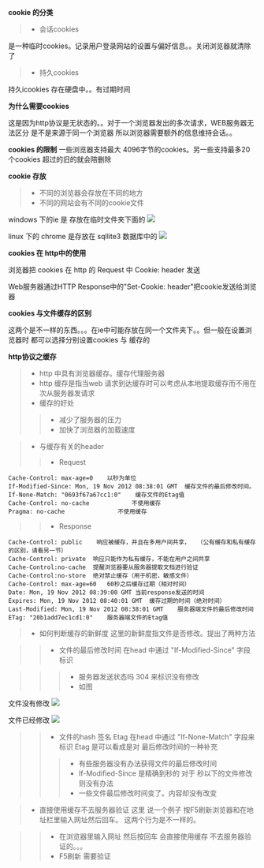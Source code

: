 **cookie 的分类**
>* 会话cookies

是一种临时cookies。记录用户登录网站的设置与偏好信息。。关闭浏览器就清除了

>* 持久cookies

持久icookies 存在硬盘中。。有过期时间

**为什么需要cookies**

这是因为http协议是无状态的。。对于一个浏览器发出的多次请求，WEB服务器无法区分 是不是来源于同一个浏览器
所以浏览器需要额外的信息维持会话。。

**cookies 的限制**
一些浏览器支持最大 4096字节的cookies。另一些支持最多20个cookies 超过的旧的就会陪删除

**cookie 存放**

>* 不同的浏览器会存放在不同的地方
>* 不同的网站会有不同的cookie文件

windows 下的ie 是 存放在临时文件夹下面的
![](http://openapi.vdisk.me/?m=file&a=download_share_file&ss=b8d8XgiPVdBwl--2FE1cDVwvaVmWbbRE4XCNtT--2FlY1xJjdPDtpaWU6suLNJo37weV1zBE7cBBfg8R--2BmMF3BS67BH0ciHlhz)

linux 下的 chrome 是存放在 sqllite3 数据库中的
![](http://openapi.vdisk.me/?m=file&a=download_share_file&ss=6c17G8HyRRw8uUSDMtgmnCv6jYSnXXMsZICNspz5lUjWr735mfcbR4qBay5Sv9c6BiUoE8L4PYSiY8BSE8OyCQd--2BDKBb)

**cookies 在 http中的使用**

浏览器把 cookies 在 http 的 Request 中 Cookie: header 发送

Web服务器通过HTTP Response中的"Set-Cookie: header"把cookie发送给浏览器

**cookies 与文件缓存的区别**

这两个是不一样的东西。。。在ie中可能存放在同一个文件夹下。。但一般在设置浏览器时
都可以选择分别设置cookies 与 缓存的


**http协议之缓存**

>* http 中具有浏览器缓存。缓存代理服务器
>*  http 缓存是指当web 请求到达缓存时可以考虑从本地提取缓存而不用在次从服务器发请求
>*  缓存的好处
>>* 减少了服务器的压力
>>* 加快了浏览器的加载速度

>* 与缓存有关的header
>>* Request

    Cache-Control: max-age=0    以秒为单位
    If-Modified-Since: Mon, 19 Nov 2012 08:38:01 GMT  缓存文件的最后修改时间。
    If-None-Match: "0693f67a67cc1:0"	缓存文件的Etag值
    Cache-Control: no-cache	           不使用缓存
    Pragma: no-cache	           不使用缓存

>>* Response

    Cache-Control: public    响应被缓存，并且在多用户间共享，  （公有缓存和私有缓存的区别，请看另一节）
    Cache-Control: private	响应只能作为私有缓存，不能在用户之间共享
    Cache-Control:no-cache	提醒浏览器要从服务器提取文档进行验证
    Cache-Control:no-store	绝对禁止缓存（用于机密，敏感文件）
    Cache-Control: max-age=60	60秒之后缓存过期（相对时间）
    Date: Mon, 19 Nov 2012 08:39:00 GMT	当前response发送的时间
    Expires: Mon, 19 Nov 2012 08:40:01 GMT	缓存过期的时间（绝对时间）
    Last-Modified: Mon, 19 Nov 2012 08:38:01 GMT	服务器端文件的最后修改时间
    ETag: "20b1add7ec1cd1:0"	服务器端文件的Etag值

>* 如何判断缓存的新鲜度
这里的新鲜度指文件是否修改。提出了两种方法

>>* 文件的最后修改时间  在head 中通过  "If-Modified-Since" 字段标识

>>>* 服务器发送状态吗 304 来标识没有修改
>>>* 如图

文件没有修改
![](http://openapi.vdisk.me/?m=file&a=download_share_file&ss=bf087nR3bMs2UgOEyuNZuISV4xmw--2FkKe--2FmShGj5LGoXwDVPJq9A03u1fRJ6tni1T44fP3fvUkSUZBbP1Wr4v8EnN--2F8TH)

文件已经修改
![](http://openapi.vdisk.me/?m=file&a=download_share_file&ss=dff4kSeiBh2mSmlqcoMfJaPVtIydvVU8QQKxTys3yv1v0Px--2BS0DzkwiN1z3Ie--2BDG0ogkpYiskEKNkbNWYQ9MvyBPompQ)


>>*  文件的hash 签名 Etag 在head 中通过  "If-None-Match" 字段来标识  Etag 是可以看成是对 最后修改时间的一种补充
>>>*  有些服务器没有办法获得文件的最后修改时间
>>>*  If-Modified-Since 是精确到秒的 对于 秒以下的文件修改则没有办法
>>>*  一些文件最后修改时间变了。内容却没有改变

>* 直接使用缓存不去服务器验证
这里 说一个例子
按F5刷新浏览器和在地址栏里输入网址然后回车。 这两个行为是不一样的。

>>* 在浏览器里输入网址 然后按回车 会直接使用缓存 不去服务器验证的。。。
>>* F5刷新 需要验证
